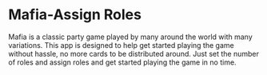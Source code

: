 # Mafia-Assign Roles

Mafia is a classic party game played by many around the world with many variations.
This app is designed to help get started playing the game without hassle, no more cards to be distributed around.
Just set the number of roles and assign roles and get started playing the game in no time.
